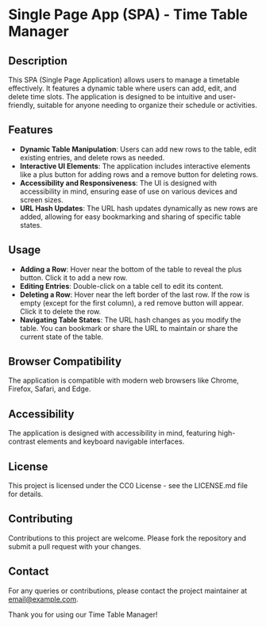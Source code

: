 # Single Page App (SPA) - Time Table Manager

## Description
This SPA (Single Page Application) allows users to manage a timetable effectively. It features a dynamic table where users can add, edit, and delete time slots. The application is designed to be intuitive and user-friendly, suitable for anyone needing to organize their schedule or activities.

## Features

- **Dynamic Table Manipulation**: Users can add new rows to the table, edit existing entries, and delete rows as needed.
- **Interactive UI Elements**: The application includes interactive elements like a plus button for adding rows and a remove button for deleting rows.
- **Accessibility and Responsiveness**: The UI is designed with accessibility in mind, ensuring ease of use on various devices and screen sizes.
- **URL Hash Updates**: The URL hash updates dynamically as new rows are added, allowing for easy bookmarking and sharing of specific table states.

## Usage

- **Adding a Row**: Hover near the bottom of the table to reveal the plus button. Click it to add a new row.
- **Editing Entries**: Double-click on a table cell to edit its content.
- **Deleting a Row**: Hover near the left border of the last row. If the row is empty (except for the first column), a red remove button will appear. Click it to delete the row.
- **Navigating Table States**: The URL hash changes as you modify the table. You can bookmark or share the URL to maintain or share the current state of the table.

## Browser Compatibility
The application is compatible with modern web browsers like Chrome, Firefox, Safari, and Edge.

## Accessibility
The application is designed with accessibility in mind, featuring high-contrast elements and keyboard navigable interfaces.

## License
This project is licensed under the CC0 License - see the LICENSE.md file for details.

## Contributing
Contributions to this project are welcome. Please fork the repository and submit a pull request with your changes.

## Contact
For any queries or contributions, please contact the project maintainer at [email@example.com](mailto:email@example.com).

Thank you for using our Time Table Manager!
